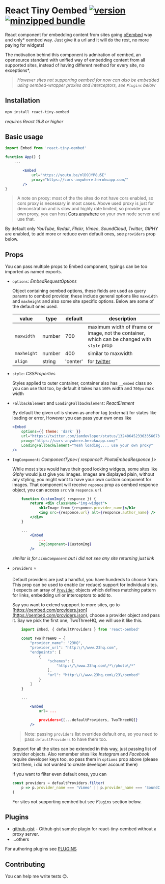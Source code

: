 # React Tiny Oembed [![version](https://img.shields.io/npm/v/react-tiny-oembed.svg)](https://www.npmjs.com/package/react-tiny-oembed) [![minzipped bundle](https://img.shields.io/bundlephobia/minzip/react-tiny-oembed?label=minzipped%20bundle)](https://www.npmjs.com/package/react-tiny-oembed) 

React component for embedding content from sites going [oEembed](https://oembed.com/) way and only\* oembed way. Just give it a url and it will do the rest, no more paying for widgets!

The motivation behind this component is admiration of oembed, an opensource standard with unified way of embedding content from all supported sites, instead of having different method for every site, no exceptions\*,

> _However sites not supporting oembed for now can also be embedded using oembed-wrapper proxies and interceptors, see `Plugins` below_

## Installation

```bash
npm install react-tiny-oembed
```

_requires React 16.8 or higher_

## Basic usage

```jsx
import Embed from 'react-tiny-oembed'

function App() {
    ...

        <Embed
            url="https://youtu.be/nlD9JYP8u5E"
            proxy="https://cors-anywhere.herokuapp.com/"
        />
}
```

> A note on proxy: most of the the sites do not have cors enabled, so cors proxy is necessary in most cases.
> Above used proxy is just for demonstration and is slow and highly rate limited, so provide your own proxy, you can host [Cors anywhere](https://github.com/Rob--W/cors-anywhere) on your own node server and use that.

By default only _YouTube_, _Reddit_, _Flickr_, _Vimeo_, _SoundCloud_, _Twitter_, _GIPHY_ are enabled, to add more or reduce even default ones, see `providers` prop below.

## Props

You can pass multiple props to Embed component, typings can be too imported  as named exports.

-   `options`: _EmbedRequestOptions_

    Object containing oembed options, these fields are used as query params to oembed provider, these include general options like `maxwidth` and `maxheight` and also some site specific options. Below are some of the default ones used.

    | value       | type   | default  | description                                                                                           |
    | ----------- | ------ | -------- | ----------------------------------------------------------------------------------------------------- |
    | `maxwidth`  | number | 700      | maximum width of iframe or image, not the container, which can be changed with `style` prop                 |
    | `maxheight` | number | 400      | similar to maxwidth                                                                                   |
    | `align`     | string | 'center' | for [twitter](https://developer.twitter.com/en/docs/twitter-for-websites/timelines/guides/oembed-api) |

-   `style`: _CSSProperties_

    Styles applied to outer container, container also has `__embed` class so you can use that too, by default it takes has `100%` width and `700px` max width

-   `FallbackElement` and `LoadingFallbackElement`: _ReactElement_

    By default the given url is shown as anchor tag (external) for states like loading or error, However you can pass your own ones like

    ```jsx
    <Embed
        options={{ theme: 'dark' }}
        url="https://twitter.com/iamdevloper/status/1324864523363356673"
        proxy="https://cors-anywhere.herokuapp.com/"
        LoadingFallbackElement="Yeah loading..., use your own proxy"
    />
    ```

-   `ImgComponent`: _ComponentType<{ responce?: PhotoEmbedResponce }>_

    While most sites would have their good looking widgets, some sites like _Giphy_ would just give you images. Images are displayed plain, without any styling, you might want to have your own custom component for images. That component will receive `reponce` prop as oembed responce object, you can access `src` via `responce.url`

    ```jsx
        function CustomImg({ responce }) {
            return <div className="img-widget">
                <h1>Image from {responce.provider_name}</h1>
                <img src={responce.url} alt={responce.author_name} />
            </div>
        }

        ...
            <Embed
                ...
                ImgComponent={CustomImg}
            />
    ```

    _similar is for `LinkComponent` but i did not see any site returning just link_

-   `providers` ⭐

    Default providers are just a handful, you have
    hundreds to choose from. This prop can be used to enable (or reduce) support for individual sites. It expects an array of [`Provider`](https://oembed.com/providers.json) objects which defines matching pattern for links, embedding url or interceptors to add to.

    Say you want to extend suppport to more sites, go to [https://oembed.com/providers.json](https://oembed.com/providers.json), choose a provider object and pass it. Say we pick the first one, TwoThreeHQ, we will use it like this.

    ```jsx
        import Embed, { defaultProviders } from 'react-oembed'

        const TwoThreeHQ = {
            "provider_name": "23HQ",
            "provider_url": "http:\/\/www.23hq.com",
            "endpoints": [
                {
                    "schemes": [
                        "http:\/\/www.23hq.com\/*\/photo\/*"
                    ],
                    "url": "http:\/\/www.23hq.com\/23\/oembed"
                }
            ]
        }

        ...

            <Embed
                url= ...

                providers={[...defaultProviders, TwoThreeHQ]}
            />
    ```

    > Note: passing `providers` list overrides default one, so you need to pass `defaultProviders` to have them too.

    Support for all the sites can be extended in this way, just passing list of provider objects. Also remember sites like _Instagram_ and _Facebook_ require developer keys too, so pass them in `options` prop above (please test them, i did not wanted to create developer account there)

    If you want to filter even default ones, you can

    ```js
    const providers = defaultProviders.filter(
        p => p.provider_name === 'Vimeo' || p.provider_name === 'SoundCloud'
    )
    ```

    For sites not supporting oembed but see `Plugins` section below.

## Plugins

-   [github-gist](https://github.com/muzam1l/oembed-github-gist) - Github gist sample plugin for react-tiny-oembed without a proxy server.
-   ...others

For authoring plugins see [PLUGINS](./PLUGINS.md)

## Contributing

You can help me write tests 😊.
